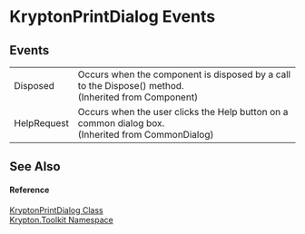 # KryptonPrintDialog Events




## Events
<table>
<tr>
<td>Disposed</td>
<td>Occurs when the component is disposed by a call to the Dispose() method.<br />(Inherited from Component)</td></tr>
<tr>
<td>HelpRequest</td>
<td>Occurs when the user clicks the Help button on a common dialog box.<br />(Inherited from CommonDialog)</td></tr>
</table>

## See Also


#### Reference
<a href="ea134f77-d7c7-75c6-cba8-e16dcf9f7d54.md">KryptonPrintDialog Class</a>  
<a href="79d2eac2-21f4-54ff-7552-b20c33c30600.md">Krypton.Toolkit Namespace</a>  
